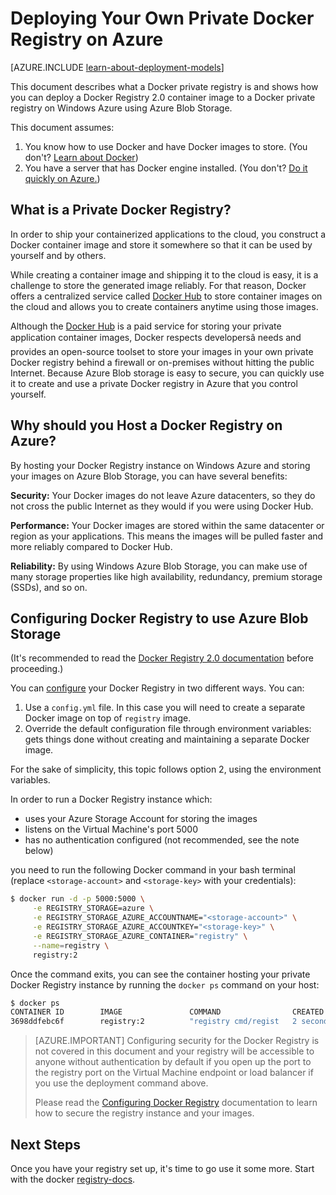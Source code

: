 <properties 
  pageTitle="Deploying Your Own Private Docker Registry on Azure | Windows Azure"
  description="Describes how you can use Docker Registry to host your container images on the Azure Blob Storage service."
  services="virtual-machines"
  documentationCenter="virtual-machines"
  authors="ahmetalpbalkan"
  editor="squillace"
  manager="" 
  tags="azure-service-management,azure-resource-manager" />

<tags
	ms.service="virtual-machines"
	ms.date="06/17/2015"
	wacn.date=""/>

# Deploying Your Own Private Docker Registry on Azure

[AZURE.INCLUDE [learn-about-deployment-models](../includes/learn-about-deployment-models-both-include.md)]



This document describes what a Docker private registry is and shows how you can deploy a Docker Registry 2.0
container image to a Docker private registry on Windows Azure using Azure Blob Storage.

This document assumes:

1. You know how to use Docker and have Docker images to store. (You don't? [Learn about Docker](https://www.docker.com))
2. You have a server that has Docker engine installed. (You don't? [Do it quickly on Azure.](http://azure.microsoft.com/documentation/templates/docker-simple-on-ubuntu/))


## What is a Private Docker Registry?

In order to ship your containerized applications to the cloud,
you construct a Docker container image and store it somewhere so that it can be
used by yourself and by others. 

While creating a container image and shipping it to the cloud is easy,
it is a challenge to store the generated image reliably. For that reason,
Docker offers a centralized service called [Docker Hub][docker-hub] to store
container images on the cloud and allows you to create containers
anytime using those images.

Although the [Docker Hub][docker-hub] is a paid service for storing
your private application container images, Docker respects developersâ needs and
provides an open-source toolset to store your images in your own private Docker
registry behind a firewall or on-premises without hitting the public Internet.
Because Azure Blob storage is easy to secure, you can quickly use it to create
and use a private Docker registry in Azure that you control yourself.

## Why should you Host a Docker Registry on Azure?

By hosting your Docker Registry instance on Windows Azure and storing your
images on Azure Blob Storage, you can have several benefits:

**Security:** Your Docker images do not leave Azure datacenters, so they do
  not cross the public Internet as they would if you were using Docker Hub.
  
**Performance:** Your Docker images are stored within the same
datacenter or region as your applications. This means the images will be
pulled faster and more reliably compared to Docker Hub.

**Reliability:** By using Windows Azure Blob Storage, you can make use
of many storage properties like high availability, redundancy, premium
storage (SSDs), and so on.

## Configuring Docker Registry to use Azure Blob Storage

(It's recommended to read the [Docker Registry 2.0 documentation][registry-docs]
before proceeding.)

You can [configure][registry-config] your Docker Registry in two different ways.
You can:

1. Use a `config.yml` file. In this case you will need to create a
  separate Docker image on top of `registry` image.
2. Override the default configuration file through environment variables:
  gets things done without creating and maintaining a separate Docker image.

For the sake of simplicity, this topic follows option 2, using
the environment variables.

In order to run a Docker Registry instance which:
* uses your Azure Storage Account for storing the images
* listens on the Virtual Machine's port 5000
* has no authentication configured (not recommended, see the note below)

you need to run the following Docker command in your bash
terminal (replace `<storage-account>` and `<storage-key>` 
with your credentials):

```sh
$ docker run -d -p 5000:5000 \
     -e REGISTRY_STORAGE=azure \
     -e REGISTRY_STORAGE_AZURE_ACCOUNTNAME="<storage-account>" \
     -e REGISTRY_STORAGE_AZURE_ACCOUNTKEY="<storage-key>" \
     -e REGISTRY_STORAGE_AZURE_CONTAINER="registry" \
     --name=registry \
     registry:2
```

Once the command exits, you can see the container hosting
your private Docker Registry instance by running the `docker ps`
command on your host:

```sh
$ docker ps
CONTAINER ID        IMAGE               COMMAND                CREATED             STATUS              PORTS                    NAMES
3698ddfebc6f        registry:2          "registry cmd/regist   2 seconds ago       Up 1 seconds        0.0.0.0:5000->5000/tcp   registry
```

> [AZURE.IMPORTANT] Configuring security for the Docker Registry
is not covered in this document and your registry will be accessible
to anyone without authentication by default if you open up the port to
the registry port on the Virtual Machine endpoint or load balancer if you
use the deployment command above.
>
> Please read the [Configuring Docker
Registry][registry-config] documentation to learn how to secure the
registry instance and your images.

## Next Steps

Once you have your registry set up, it's time to go use it some more. Start with the docker [registry-docs]. 

[docker-hub]: https://hub.docker.com/
[registry]: https://github.com/docker/distribution
[registry-docs]: http://docs.docker.com/registry/
[registry-config]: http://docs.docker.com/registry/configuration/
 
